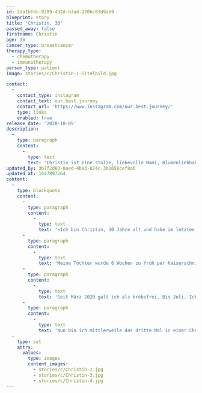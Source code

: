 ```yaml
---
id: 2da1bfdc-9299-432d-b3ad-2706c83d9ab9
blueprint: story
title: 'Christin, 30'
passed_away: false
firstname: Christin
age: 30
cancer_type: breastcancer
therapy_type:
  - chemotherapy
  - immunotherapy
person_type: patient
image: stories/c/Christin-1-Titelbild.jpg

contact:
  -
    contact_type: instagram
    contact_text: our.best.journey
    contact_url: 'https://www.instagram.com/our.best.journey/'
    type: links
    enabled: true
release_date: '2020-10-05'
description:
  -
    type: paragraph
    content:
      -
        type: text
        text: 'Christin ist eine stolze, liebevolle Mami, Blumenliebhaberin, stilvolle Wohnungsgestalterin sowie eine starke und mutige Bloggerin. Offen, ehrlich und humorvoll erzählt sie von ihrer Erkrankung und ist damit eine Inspiration für alle Krebskämpfer:innen.'
updated_by: 3b7f2d63-0aed-4ba3-824c-3b1650cef8a6
updated_at: 1647897364
content:
  -
    type: blockquote
    content:
      -
        type: paragraph
        content:
          -
            type: text
            text: '»Ich bin Christin, 30 Jahre alt und habe im letzten Jahr, als ich in der 33. Woche schwanger war, meine Brustkrebsdiagnose erhalten.'
      -
        type: paragraph
        content:
          -
            type: text
            text: 'Meine Tochter wurde 6 Wochen zu früh per Kaiserschnitt auf die Welt geholt. Eigentlich sollte man nach einer Geburt das Mama-Leben genießen, sich mit anderen Muttis über volle Windeln, Bäuerchen und das neuste Spielzeug unterhalten. Ich musste allerdings dauernd Arzttermine wahrnehmen, zur Chemotherapie oder zum Ultraschall der Brust gehen. Es war eine schwierige und sehr nervenaufreibende Zeit. Die Chemotherapie musste dann leider abgebrochen werden, da bei einer Routinekontrolle auffiel, dass der Primärtumor gewachsen ist. Also wurde ich vorzeitig operiert und musste anschließend nochmals in eine Chemotherapie.'
      -
        type: paragraph
        content:
          -
            type: text
            text: 'Seit März 2020 galt ich als krebsfrei. Bis Juli. Ich ertastete einen neuen Knoten in der Brust. Ein Ultraschall bestätigte meinen Verdacht. Ein Rezidiv. Hinzu kamen diesmal zwei Lungenmetastasen.'
      -
        type: paragraph
        content:
          -
            type: text
            text: 'Nun bin ich mittlerweile das dritte Mal in einer Chemotherapie. Dazu habe ich die Möglichkeit an einer neu zugelassenen lebenslangen Immuntherapie für das Triple negative Mammakarzinom teilzunehmen. Ich werde den Kampf nochmals aufnehmen, diesmal noch stärker sein und alles, was auch nur ansatzweise in meinem Körper mit Krebs zu tun hat, vernichten. Für meine Tochter, meine Familie und für mich!«'
  -
    type: set
    attrs:
      values:
        type: images
        content_images:
          - stories/c/Christin-2.jpg
          - stories/c/Christin-3.jpg
          - stories/c/Christin-4.jpg
---
```

